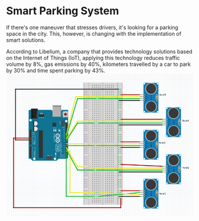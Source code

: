 # Smart Parking System
If there's one maneuver that stresses drivers, it's looking for a parking space in the city. This, however, is changing with the implementation of smart solutions.

According to Libelium, a company that provides technology solutions based on the Internet of Things (IoT), applying this technology reduces traffic volume by 8%, gas emissions by 40%, kilometers travelled by a car to park by 30% and time spent parking by 43%.
![image](https://github.com/rahulrao9/34_LotLurkers/blob/main/circuit.png)
